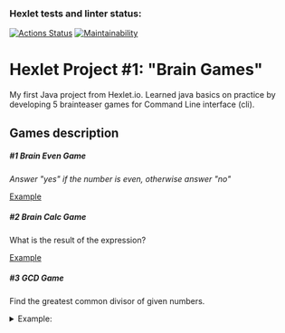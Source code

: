 ### Hexlet tests and linter status:
[![Actions Status](https://github.com/Zenjo93/java-project-61/workflows/hexlet-check/badge.svg)](https://github.com/Zenjo93/java-project-61/actions)
[![Maintainability](https://api.codeclimate.com/v1/badges/a01652d5b18589d8c2d7/maintainability)](https://codeclimate.com/github/Zenjo93/java-project-61/maintainability)

# Hexlet Project #1: "Brain Games"
My first Java project from Hexlet.io. Learned java basics on practice by developing 5 brainteaser games for Command Line interface (cli).

## Games description

##### #1 Brain Even Game

*Answer "yes" if the number is even, otherwise answer "no"*

[Example](https://asciinema.org/a/kDa9jXmnmDCSDxdA7vpWuZJiC)

##### #2 Brain Calc Game

What is the result of the expression?

[Example](https://asciinema.org/a/SHeqJdjm51gje5umxG3zCMYve)

##### #3 GCD Game

Find the greatest common divisor of given numbers.

<details>
<summary>Example:</summary>

![img.png](img.png)
</details>
